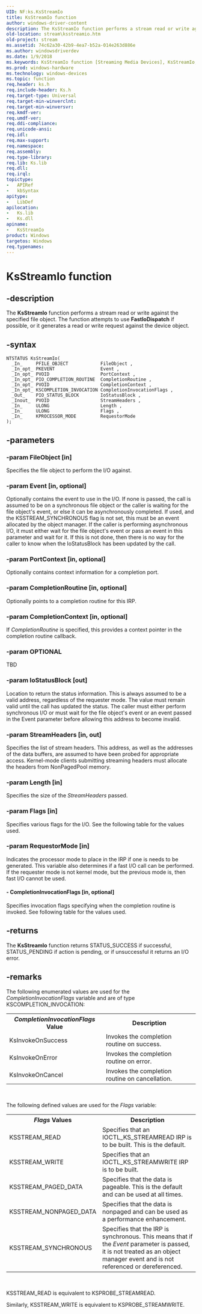 ```yaml
---
UID: NF:ks.KsStreamIo
title: KsStreamIo function
author: windows-driver-content
description: The KsStreamIo function performs a stream read or write against the specified file object. The function attempts to use FastIoDispatch if possible, or it generates a read or write request against the device object.
old-location: stream\ksstreamio.htm
old-project: stream
ms.assetid: 74c62a30-42b9-4ea7-b52a-014e263d886e
ms.author: windowsdriverdev
ms.date: 1/9/2018
ms.keywords: KsStreamIo function [Streaming Media Devices], KsStreamIo, stream.ksstreamio, ksfunc_c2f256a3-f01a-45e1-b7de-1eed5bacde7a.xml, ks/KsStreamIo
ms.prod: windows-hardware
ms.technology: windows-devices
ms.topic: function
req.header: ks.h
req.include-header: Ks.h
req.target-type: Universal
req.target-min-winverclnt: 
req.target-min-winversvr: 
req.kmdf-ver: 
req.umdf-ver: 
req.ddi-compliance: 
req.unicode-ansi: 
req.idl: 
req.max-support: 
req.namespace: 
req.assembly: 
req.type-library: 
req.lib: Ks.lib
req.dll: 
req.irql: 
topictype:
-	APIRef
-	kbSyntax
apitype:
-	LibDef
apilocation:
-	Ks.lib
-	Ks.dll
apiname:
-	KsStreamIo
product: Windows
targetos: Windows
req.typenames: 
---
```


# KsStreamIo function


## -description


The <b>KsStreamIo</b> function performs a stream read or write against the specified file object. The function attempts to use <b>FastIoDispatch</b> if possible, or it generates a read or write request against the device object.


## -syntax


````
NTSTATUS KsStreamIo(
  _In_     PFILE_OBJECT            FileObject ,
  _In_opt_ PKEVENT                 Event ,
  _In_opt_ PVOID                   PortContext ,
  _In_opt_ PIO_COMPLETION_ROUTINE  CompletionRoutine ,
  _In_opt_ PVOID                   CompletionContext ,
  _In_opt_ KSCOMPLETION_INVOCATION CompletionInvocationFlags ,
  _Out_    PIO_STATUS_BLOCK        IoStatusBlock ,
  _Inout_  PVOID                   StreamHeaders ,
  _In_     ULONG                   Length ,
  _In_     ULONG                   Flags ,
  _In_     KPROCESSOR_MODE         RequestorMode 
);
````


## -parameters




### -param FileObject [in]

Specifies the file object to perform the I/O against.


### -param Event [in, optional]

Optionally contains the event to use in the I/O. If none is passed, the call is assumed to be on a synchronous file object or the caller is waiting for the file object's event, or else it can be asynchronously completed. If used, and the KSSTREAM_SYNCHRONOUS flag is not set, this must be an event allocated by the object manager. If the caller is performing asynchronous I/O, it must either wait for the file object's event or pass an event in this parameter and wait for it. If this is not done, then there is no way for the caller to know when the IoStatusBlock has been updated by the call.


### -param PortContext [in, optional]

Optionally contains context information for a completion port.


### -param CompletionRoutine [in, optional]

Optionally points to a completion routine for this IRP.


### -param CompletionContext [in, optional]

If <i>CompletionRoutine</i> is specified, this provides a context pointer in the completion routine callback.


### -param OPTIONAL

TBD


### -param IoStatusBlock [out]

Location to return the status information. This is always assumed to be a valid address, regardless of the requester mode. The value must remain valid until the call has updated the status. The caller must either perform synchronous I/O or must wait for the file object's event or an event passed in the Event parameter before allowing this address to become invalid.


### -param StreamHeaders [in, out]

Specifies the list of stream headers. This address, as well as the addresses of the data buffers, are assumed to have been probed for appropriate access. Kernel-mode clients submitting streaming headers must allocate the headers from NonPagedPool memory.


### -param Length [in]

Specifies the size of the <i>StreamHeaders</i> passed.


### -param Flags [in]

Specifies various flags for the I/O. See the following table for the values used.


### -param RequestorMode [in]

Indicates the processor mode to place in the IRP if one is needs to be generated. This variable also determines if a fast I/O call can be performed. If the requester mode is not kernel mode, but the previous mode is, then fast I/O cannot be used.


#### - CompletionInvocationFlags [in, optional]

Specifies invocation flags specifying when the completion routine is invoked. See following table for the values used.


## -returns



The <b>KsStreamIo</b> function returns STATUS_SUCCESS if successful, STATUS_PENDING if action is pending, or if unsuccessful it returns an I/O error.




## -remarks



The following enumerated values are used for the <i>CompletionInvocationFlags</i> variable and are of type KSCOMPLETION_INVOCATION:

<table>
<tr>
<th><i>CompletionInvocationFlags</i>
       Value</th>
<th>Description</th>
</tr>
<tr>
<td>
KsInvokeOnSuccess

</td>
<td>
Invokes the completion routine on success.

</td>
</tr>
<tr>
<td>
KsInvokeOnError

</td>
<td>
Invokes the completion routine on error.

</td>
</tr>
<tr>
<td>
KsInvokeOnCancel

</td>
<td>
Invokes the completion routine on cancellation.

</td>
</tr>
</table>
 

The following defined values are used for the <i>Flags</i> variable:

<table>
<tr>
<th><i>Flags</i>  Values</th>
<th>Description</th>
</tr>
<tr>
<td>
KSSTREAM_READ

</td>
<td>
Specifies that an IOCTL_KS_STREAMREAD IRP is to be built. This is the default.

</td>
</tr>
<tr>
<td>
KSSTREAM_WRITE

</td>
<td>
Specifies that an IOCTL_KS_STREAMWRITE IRP is to be built.

</td>
</tr>
<tr>
<td>
KSSTREAM_PAGED_DATA

</td>
<td>
Specifies that the data is pageable. This is the default and can be used at all times.

</td>
</tr>
<tr>
<td>
KSSTREAM_NONPAGED_DATA

</td>
<td>
Specifies that the data is nonpaged and can be used as a performance enhancement.

</td>
</tr>
<tr>
<td>
KSSTREAM_SYNCHRONOUS

</td>
<td>
Specifies that the IRP is synchronous. This means that if the <i>Event</i> parameter is passed, it is not treated as an object manager event and is not referenced or dereferenced.

</td>
</tr>
</table>
 

KSSTREAM_READ is equivalent to KSPROBE_STREAMREAD.

Similarly, KSSTREAM_WRITE is equivalent to KSPROBE_STREAMWRITE.



